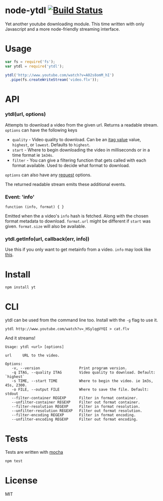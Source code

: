 # node-ytdl [![Build Status](https://secure.travis-ci.org/fent/node-ytdl.png)](http://travis-ci.org/fent/node-ytdl)

Yet another youtube downloading module. This time written with only Javascript and a more node-friendly streaming interface.


# Usage

```js
var fs = require('fs');
var ytdl = require('ytdl');

ytdl('http://www.youtube.com/watch?v=A02s8omM_hI')
  .pipe(fs.createWriteStream('video.flv'));
```


# API
### ytdl(url, options)

Attempts to download a video from the given url. Returns a readable stream. `options` can have the following keys

* `quality` - Video quality to download. Can be an [itag value](http://en.wikipedia.org/wiki/YouTube#Quality_and_codecs) value, `highest`, or `lowest`. Defaults to `highest`.
* `start` - Where to begin downloading the video in milliseconds or in a time format ie `1m34s`.
* `filter` - You can give a filtering function that gets called with each format available. Used to decide what format to download.

`options` can also have any [request](https://github.com/mikeal/request) options.

The returned readable stream emits these additional events.

### Event: 'info'
`function (info, format) { }`

Emitted when the a video's `info` hash is fetched. Along with the chosen format metadata to download. `format.url` might be different if `start` was given. `format.size` will also be available.

### ytdl.getInfo(url, callback(err, info))

Use this if you only want to get metainfo from a video. `info` may look like [this](https://gist.github.com/6c8251132e1addb5121e).


# Install

    npm install yt

# CLI

ytdl can be used from the command line too. Install with the `-g` flag to use it.

    ytdl http://www.youtube.com/watch?v=_HSylqgVYQI > cat.flv

And it streams!

    Usage: ytdl <url> [options]

    url     URL to the video.

    Options:
       -v, --version                  Print program version.
       -q ITAG, --quality ITAG        Video quality to download. Default: `highest`
       -s TIME, --start TIME          Where to begin the video. ie 1m3s, 45s, 2300.
       -o FILE, --output FILE         Where to save the file. Default: stdout
       --filter-container REGEXP      Filter in format container.
       --unfilter-container REGEXP    Filter out format container.
       --filter-resolution REGEXP     Filter in format resolution.
       --unfilter-resolution REGEXP   Filter out format resolution.
       --filter-encoding REGEXP       Filter in format encoding.
       --unfilter-encoding REGEXP     Filter out format encoding.


# Tests
Tests are written with [mocha](http://visionmedia.github.com/mocha/)

```bash
npm test
```

# License
MIT
